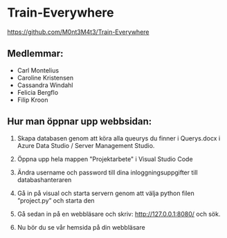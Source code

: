 # Train-Everywhere

https://github.com/M0nt3M4t3/Train-Everywhere

## Medlemmar:
- Carl Montelius
- Caroline Kristensen
- Cassandra Windahl
- Felicia Bergflo
- Filip Kroon

## Hur man öppnar upp webbsidan:

1. Skapa databasen genom att köra alla queurys du finner i Querys.docx
i Azure Data Studio / Server Management Studio.

2. Öppna upp hela mappen "Projektarbete" i Visual Studio Code

3. Ändra username och password till dina inloggningsuppgifter till databashanteraren

4. Gå in på visual och starta servern genom att välja python filen ”project.py” och starta den 

5. Gå sedan in på en webbläsare och skriv: http://127.0.0.1:8080/ och sök. 

6. Nu bör du se vår hemsida på din webbläsare
